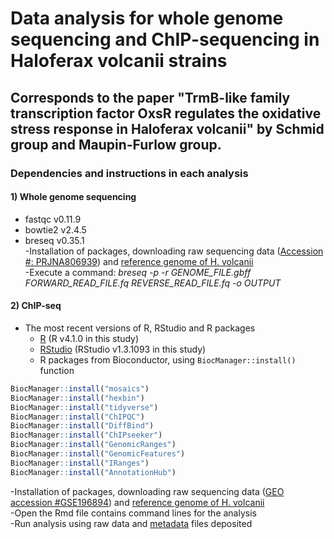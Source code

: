 # Data analysis for whole genome sequencing and ChIP-sequencing in Haloferax volcanii strains

## Corresponds to the paper "TrmB-like family transcription factor OxsR regulates the oxidative stress response in Haloferax volcanii" by Schmid group and Maupin-Furlow group.

### Dependencies and instructions in each analysis

#### 1) Whole genome sequencing
* fastqc v0.11.9
* bowtie2 v2.4.5
* breseq v0.35.1 <br/>
-Installation of packages, downloading raw sequencing data ([Accession #: PRJNA806939](https://www.ncbi.nlm.nih.gov/bioproject/806939)) and [reference genome of H. volcanii](https://www.ncbi.nlm.nih.gov/genome/?term=haloferax+volcanii) <br/>
-Execute a command: _breseq -p -r GENOME_FILE.gbff FORWARD_READ_FILE.fq REVERSE_READ_FILE.fq -o OUTPUT_ <br/>

#### 2) ChIP-seq
* The most recent versions of R, RStudio and R packages
  * [R](https://cran.r-project.org/) (R v4.1.0 in this study)
  * [RStudio](https://www.rstudio.com/products/rstudio/download/#download) (RStudio v1.3.1093 in this study)
  * R packages from Bioconductor, using `BiocManager::install()` function
```r
BiocManager::install("mosaics")
BiocManager::install("hexbin")
BiocManager::install("tidyverse")
BiocManager::install("ChIPQC")
BiocManager::install("DiffBind")
BiocManager::install("ChIPseeker")
BiocManager::install("GenomicRanges")
BiocManager::install("GenomicFeatures")
BiocManager::install("IRanges")
BiocManager::install("AnnotationHub")
```
-Installation of packages, downloading raw sequencing data ([GEO accession #GSE196894](https://www.ncbi.nlm.nih.gov/geo/query/acc.cgi?acc=GSE196894)) and [reference genome of H. volcanii](https://www.ncbi.nlm.nih.gov/genome/?term=haloferax+volcanii) <br/>
-Open the Rmd file contains command lines for the analysis <br/>
-Run analysis using raw data and [metadata](https://github.com/sungminhwang-duke/OxsR_ChIP_WGS/tree/master/Meta_data) files deposited <br/>
